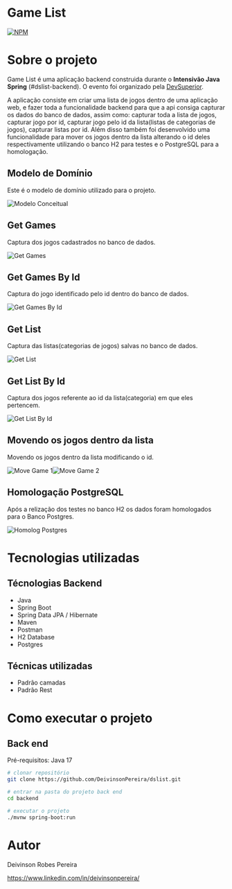 # Game List
[![NPM](https://img.shields.io/npm/l/react)](https://github.com/DeivinsonPereira/dslist/blob/main/LICENSE)

# Sobre o projeto

Game List é uma aplicação backend construida durante o **Intensivão Java Spring** (#dslist-backend). O evento foi organizado pela [DevSuperior](https://devsuperior.com "Site da DevSuperior"). 

A aplicação consiste em criar uma lista de jogos dentro de uma aplicação web, e fazer toda a funcionalidade backend para que a api consiga capturar os dados do banco de dados, assim como: capturar toda a lista de jogos, capturar jogo por id, capturar jogo pelo id da lista(listas de categorias de jogos), capturar listas por id. Além disso também foi desenvolvido uma funcionalidade para mover os jogos dentro da lista alterando o id deles respectivamente utilizando o banco H2 para testes e o PostgreSQL para a homologação.

## Modelo de Domínio

Este é o modelo de domínio utilizado para o projeto.

![Modelo Conceitual](https://github.com/DeivinsonPereira/dslist/blob/main/assets/dslist-model.png)

## Get Games

Captura dos jogos cadastrados no banco de dados.

![Get Games](https://github.com/DeivinsonPereira/dslist/blob/main/assets/postman-get-games.png)

## Get Games By Id

Captura do jogo identificado pelo id dentro do banco de dados.

![Get Games By Id](https://github.com/DeivinsonPereira/dslist/blob/main/assets/postman-get-by-id.png)

## Get List

Captura das listas(categorias de jogos) salvas no banco de dados.

![Get List](https://github.com/DeivinsonPereira/dslist/blob/main/assets/postman-get-list.png)

## Get List By Id

Captura dos jogos referente ao id da lista(categoria) em que eles pertencem.

![Get List By Id](https://github.com/DeivinsonPereira/dslist/blob/main/assets/postman-get-list-by-id.png)

## Movendo os jogos dentro da lista

Movendo os jogos dentro da lista modificando o id.

![Move Game 1](https://github.com/DeivinsonPereira/dslist/blob/main/assets/h1-2.png)![Move Game 2](https://github.com/DeivinsonPereira/dslist/blob/main/assets/h2-2.png)

## Homologação PostgreSQL

Após a relização dos testes no banco H2 os dados foram homologados para o Banco Postgres.

![Homolog Postgres](https://github.com/DeivinsonPereira/dslist/blob/main/assets/postgres.png)


# Tecnologias utilizadas

## Técnologias Backend

- Java
- Spring Boot
- Spring Data JPA / Hibernate
- Maven
- Postman
- H2 Database
- Postgres

## Técnicas utilizadas

- Padrão camadas
- Padrão Rest


# Como executar o projeto

## Back end
Pré-requisitos: Java 17

```bash
# clonar repositório
git clone https://github.com/DeivinsonPereira/dslist.git

# entrar na pasta do projeto back end
cd backend

# executar o projeto
./mvnw spring-boot:run
```

# Autor

Deivinson Robes Pereira

https://www.linkedin.com/in/deivinsonpereira/
